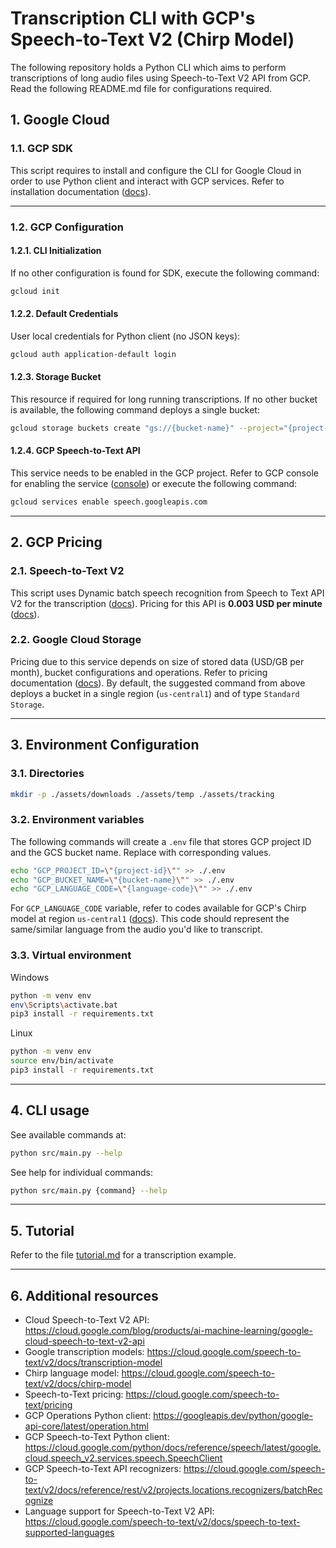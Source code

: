 # Transcription CLI with GCP's Speech-to-Text V2 (Chirp Model)
The following repository holds a Python CLI which aims to 
perform transcriptions of long audio files using Speech-to-Text V2 API 
from GCP. Read the following README.md file for configurations required.

## 1. Google Cloud
### 1.1. GCP SDK

This script requires to install and configure the CLI for Google Cloud in 
order to use Python client and interact with GCP services. Refer to installation documentation ([docs](https://cloud.google.com/sdk/docs/install)).

---

### 1.2. GCP Configuration
#### 1.2.1. CLI Initialization
If no other configuration is found for SDK, execute the following command:
```bash
gcloud init
```

#### 1.2.2. Default Credentials
User local credentials for Python client (no JSON keys):
```bash
gcloud auth application-default login
```

#### 1.2.3. Storage Bucket
This resource if required for long running transcriptions.
If no other bucket is available, the following command deploys a single bucket:
```bash
gcloud storage buckets create "gs://{bucket-name}" --project="{project-id}" --location="us-central1" 
```

#### 1.2.4. GCP Speech-to-Text API
This service needs to be enabled in the GCP project.
Refer to GCP console for enabling the service ([console](https://console.cloud.google.com/apis/api/speech.googleapis.com/overview)) or execute the following command:
```bash
gcloud services enable speech.googleapis.com
```

---

## 2. GCP Pricing
### 2.1. Speech-to-Text V2
This script uses Dynamic batch speech recognition from Speech to Text API V2
for the transcription ([docs](https://cloud.google.com/speech-to-text/v2/docs/batch-recognize)).
Pricing for this API is **0.003 USD per minute** ([docs](https://cloud.google.com/speech-to-text/pricing)).

### 2.2. Google Cloud Storage
Pricing due to this service depends on size of stored data (USD/GB per month), bucket configurations and operations. Refer to pricing documentation ([docs](https://cloud.google.com/storage/pricing)).
By default, the suggested command from above deploys a bucket in a single region (`us-central1`)
and of type `Standard Storage`.

---

## 3. Environment Configuration
### 3.1. Directories
```bash
mkdir -p ./assets/downloads ./assets/temp ./assets/tracking
```

### 3.2. Environment variables
The following commands will create a `.env` file that stores GCP project ID and
the GCS bucket name. Replace with corresponding values.
```bash
echo "GCP_PROJECT_ID=\"{project-id}\"" >> ./.env
echo "GCP_BUCKET_NAME=\"{bucket-name}\"" >> ./.env
echo "GCP_LANGUAGE_CODE=\"{language-code}\"" >> ./.env
```
For `GCP_LANGUAGE_CODE` variable, refer to codes available for GCP's Chirp model at region `us-central1` ([docs](https://cloud.google.com/speech-to-text/v2/docs/speech-to-text-supported-languages)). This code should represent the same/similar language from the audio you'd like to transcript.

### 3.3. Virtual environment
Windows
```bash
python -m venv env
env\Scripts\activate.bat
pip3 install -r requirements.txt
```

Linux
```bash
python -m venv env
source env/bin/activate
pip3 install -r requirements.txt
```

---

## 4. CLI usage
See available commands at:
```bash
python src/main.py --help
```

See help for individual commands:
```bash
python src/main.py {command} --help
```

---

## 5. Tutorial
Refer to the file [tutorial.md](./docs/tutorial.md) for a transcription example.

---

## 6. Additional resources
* Cloud Speech-to-Text V2 API: https://cloud.google.com/blog/products/ai-machine-learning/google-cloud-speech-to-text-v2-api
* Google transcription models: https://cloud.google.com/speech-to-text/v2/docs/transcription-model
* Chirp language model: https://cloud.google.com/speech-to-text/v2/docs/chirp-model
* Speech-to-Text pricing: https://cloud.google.com/speech-to-text/pricing
* GCP Operations Python client: https://googleapis.dev/python/google-api-core/latest/operation.html
* GCP Speech-to-Text Python client: https://cloud.google.com/python/docs/reference/speech/latest/google.cloud.speech_v2.services.speech.SpeechClient
* GCP Speech-to-Text API recognizers: https://cloud.google.com/speech-to-text/v2/docs/reference/rest/v2/projects.locations.recognizers/batchRecognize
* Language support for Speech-to-Text V2 API: https://cloud.google.com/speech-to-text/v2/docs/speech-to-text-supported-languages
